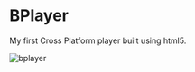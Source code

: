 # BPlayer
My first Cross Platform player built using html5.


![bplayer](https://cloud.githubusercontent.com/assets/16360498/22140641/a32c5104-df13-11e6-854e-d75b71cff0c9.JPG)
